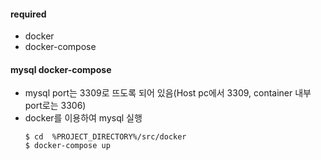 #### required
* docker
* docker-compose

#### mysql docker-compose
* mysql port는 3309로 뜨도록 되어 있음(Host pc에서 3309, container 내부 port로는 3306)
* docker를 이용하여 mysql 실행
  ```shell script
  $ cd  %PROJECT_DIRECTORY%/src/docker
  $ docker-compose up
  ```

